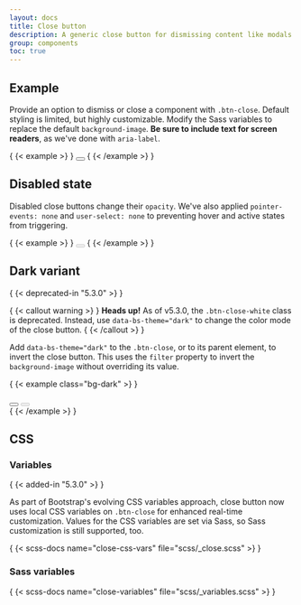 ```yaml
---
layout: docs
title: Close button
description: A generic close button for dismissing content like modals and alerts.
group: components
toc: true
---
```


## Example

Provide an option to dismiss or close a component with `.btn-close`. Default
styling is limited, but highly customizable. Modify the Sass variables to
replace the default `background-image`. **Be sure to include text for screen
readers**, as we've done with `aria-label`.

{ {< example >} }
<button type="button" class="btn-close" aria-label="Close"></button>
{ {< /example >} }

## Disabled state

Disabled close buttons change their `opacity`. We've also applied
`pointer-events: none` and `user-select: none` to preventing hover and active
states from triggering.

{ {< example >} }
<button type="button" class="btn-close" disabled aria-label="Close"></button>
{ {< /example >} }

## Dark variant

{ {< deprecated-in "5.3.0" >} }

{ {< callout warning >} }
**Heads up!** As of v5.3.0, the `.btn-close-white` class is deprecated. Instead,
use `data-bs-theme="dark"` to change the color mode of the close button.
{ {< /callout >} }

Add `data-bs-theme="dark"` to the `.btn-close`, or to its parent element, to
invert the close button. This uses the `filter` property to invert the
`background-image` without overriding its value.

{ {< example class="bg-dark" >} }
<div data-bs-theme="dark">
  <button type="button" class="btn-close" aria-label="Close"></button>
  <button type="button" class="btn-close" disabled aria-label="Close"></button>
</div>
{ {< /example >} }

## CSS

### Variables

{ {< added-in "5.3.0" >} }

As part of Bootstrap's evolving CSS variables approach, close button now uses
local CSS variables on `.btn-close` for enhanced real-time customization. Values
for the CSS variables are set via Sass, so Sass customization is still
supported, too.

{ {< scss-docs name="close-css-vars" file="scss/_close.scss" >} }

### Sass variables

{ {< scss-docs name="close-variables" file="scss/_variables.scss" >} }

